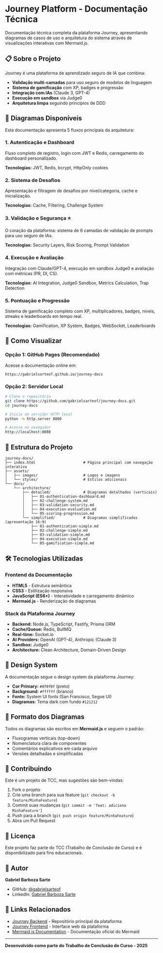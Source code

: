 # Journey Platform - Documentação Técnica

Documentação técnica completa da plataforma Journey, apresentando diagramas de casos de uso e arquitetura do sistema através de visualizações interativas com Mermaid.js.

## 📋 Sobre o Projeto

Journey é uma plataforma de aprendizado seguro de IA que combina:
- **Validação multi-camadas** para uso seguro de modelos de linguagem
- **Sistema de gamificação** com XP, badges e progressão
- **Integração com IAs** (Claude 3, GPT-4)
- **Execução em sandbox** via Judge0
- **Arquitetura limpa** seguindo princípios de DDD

## 🎯 Diagramas Disponíveis

Esta documentação apresenta 5 fluxos principais da arquitetura:

### 1. **Autenticação e Dashboard**
Fluxo completo de registro, login com JWT e Redis, carregamento do dashboard personalizado.

**Tecnologias:** JWT, Redis, bcrypt, HttpOnly cookies

### 2. **Sistema de Desafios**
Apresentação e filtragem de desafios por nível/categoria, cache e inicialização.

**Tecnologias:** Cache, Filtering, Challenge System

### 3. **Validação e Segurança** ⭐
O coração da plataforma: sistema de 6 camadas de validação de prompts para uso seguro de IAs.

**Tecnologias:** Security Layers, Risk Scoring, Prompt Validation

### 4. **Execução e Avaliação**
Integração com Claude/GPT-4, execução em sandbox Judge0 e avaliação com métricas (PR, DI, CS).

**Tecnologias:** AI Integration, Judge0 Sandbox, Metrics Calculation, Trap Detection

### 5. **Pontuação e Progressão**
Sistema de gamificação completo com XP, multiplicadores, badges, níveis, streaks e leaderboards em tempo real.

**Tecnologias:** Gamification, XP System, Badges, WebSocket, Leaderboards

## 🚀 Como Visualizar

### Opção 1: GitHub Pages (Recomendado)
Acesse a documentação online em:
```
https://gabrielsarteof.github.io/journey-docs
```

### Opção 2: Servidor Local
```bash
# Clone o repositório
git clone https://github.com/gabrielsarteof/journey-docs.git
cd journey-docs

# Inicie um servidor HTTP local
python -m http.server 8080

# Acesse no navegador
http://localhost:8080
```

## 📁 Estrutura do Projeto

```
journey-docs/
├── index.html                      # Página principal com navegação interativa
├── assets/
│   ├── images/                     # Logos e imagens
│   └── styles/                     # Estilos adicionais
└── docs/
    └── architecture/
        ├── detailed/               # Diagramas detalhados (verticais)
        │   ├── 01-authentication-dashboard.md
        │   ├── 02-challenge-system.md
        │   ├── 03-validation-security.md
        │   ├── 04-execution-evaluation.md
        │   └── 05-scoring-progression.md
        └── simplified/             # Diagramas simplificados (apresentação 16:9)
            ├── 01-authentication-simple.md
            ├── 02-challenge-simple.md
            ├── 03-validation-simple.md
            ├── 04-execution-simple.md
            └── 05-gamification-simple.md
```

## 🛠️ Tecnologias Utilizadas

### Frontend da Documentação
- **HTML5** - Estrutura semântica
- **CSS3** - Estilização responsiva
- **JavaScript (ES6+)** - Interatividade e carregamento dinâmico
- **Mermaid.js** - Renderização de diagramas

### Stack da Plataforma Journey
- **Backend:** Node.js, TypeScript, Fastify, Prisma ORM
- **Cache/Queue:** Redis, BullMQ
- **Real-time:** Socket.io
- **AI Providers:** OpenAI (GPT-4), Anthropic (Claude 3)
- **Sandbox:** Judge0
- **Architecture:** Clean Architecture, Domain-Driven Design

## 🎨 Design System

A documentação segue o design system da plataforma Journey:
- **Cor Primary:** `#0f0f0f` (preto)
- **Background:** `#ffffff` (branco)
- **Fonte:** System UI fonts (San Francisco, Segoe UI)
- **Diagramas:** Tema dark com fundo `#121212`

## 📝 Formato dos Diagramas

Todos os diagramas são escritos em **Mermaid.js** e seguem o padrão:
- Fluxogramas verticais (top-down)
- Nomenclatura clara de componentes
- Comentários explicativos em cada arquivo
- Versões detalhadas e simplificadas

## 🤝 Contribuindo

Este é um projeto de TCC, mas sugestões são bem-vindas:

1. Fork o projeto
2. Crie uma branch para sua feature (`git checkout -b feature/MinhaFeature`)
3. Commit suas mudanças (`git commit -m 'feat: adiciona MinhaFeature'`)
4. Push para a branch (`git push origin feature/MinhaFeature`)
5. Abra um Pull Request

## 📄 Licença

Este projeto faz parte do TCC (Trabalho de Conclusão de Curso) e é disponibilizado para fins educacionais.

## 👤 Autor

**Gabriel Barboza Sarte**
- GitHub: [@gabrielsarteof](https://github.com/gabrielsarteof)
- LinkedIn: [Gabriel Barboza Sarte](https://www.linkedin.com/in/gabriel-sarte/)

## 🔗 Links Relacionados

- [Journey Backend](https://github.com/gabrielsarteof/journey-backend) - Repositório principal da plataforma
- [Journey Frontend](https://github.com/gabrielsarteof/journey-frontend) - Interface web da plataforma
- [Mermaid.js Documentation](https://mermaid.js.org/) - Documentação oficial do Mermaid

---

**Desenvolvido como parte do Trabalho de Conclusão de Curso - 2025**
